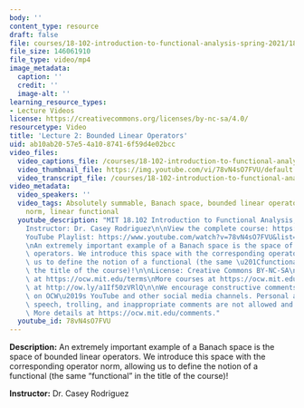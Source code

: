 ```yaml
---
body: ''
content_type: resource
draft: false
file: courses/18-102-introduction-to-functional-analysis-spring-2021/18102-sp21-lecture-2_360p_16_9.mp4
file_size: 146061910
file_type: video/mp4
image_metadata:
  caption: ''
  credit: ''
  image-alt: ''
learning_resource_types:
- Lecture Videos
license: https://creativecommons.org/licenses/by-nc-sa/4.0/
resourcetype: Video
title: 'Lecture 2: Bounded Linear Operators'
uid: ab10ab20-57e5-4a10-8741-6f59d4e02bcc
video_files:
  video_captions_file: /courses/18-102-introduction-to-functional-analysis-spring-2021/1jNmPdFOnL9uAoAWgUYyCqnotLG1oVNkW_transcript.webvtt
  video_thumbnail_file: https://img.youtube.com/vi/78vN4sO7FVU/default.jpg
  video_transcript_file: /courses/18-102-introduction-to-functional-analysis-spring-2021/1jNmPdFOnL9uAoAWgUYyCqnotLG1oVNkW_transcript.pdf
video_metadata:
  video_speakers: ''
  video_tags: Absolutely summable, Banach space, bounded linear operator, operator
    norm, linear functional
  youtube_description: "MIT 18.102 Introduction to Functional Analysis, Spring 2021\n\
    Instructor: Dr. Casey Rodriguez\n\nView the complete course: https://ocw.mit.edu/courses/18-102-introduction-to-functional-analysis-spring-2021/\n\
    YouTube Playlist: https://www.youtube.com/watch?v=78vN4sO7FVU&list=PLUl4u3cNGP63micsJp_--fRAjZXPrQzW_&index=2\n\
    \nAn extremely important example of a Banach space is the space of bounded linear\
    \ operators. We introduce this space with the corresponding operator norm, allowing\
    \ us to define the notion of a functional (the same \u201Cfunctional\u201D in\
    \ the title of the course)!\n\nLicense: Creative Commons BY-NC-SA\nMore information\
    \ at https://ocw.mit.edu/terms\nMore courses at https://ocw.mit.edu\nSupport OCW\
    \ at http://ow.ly/a1If50zVRlQ\n\nWe encourage constructive comments and discussion\
    \ on OCW\u2019s YouTube and other social media channels. Personal attacks, hate\
    \ speech, trolling, and inappropriate comments are not allowed and may be removed.\
    \ More details at https://ocw.mit.edu/comments."
  youtube_id: 78vN4sO7FVU
---
```

**Description:** An extremely important example of a Banach space is the space of bounded linear operators. We introduce this space with the corresponding operator norm, allowing us to define the notion of a functional (the same “functional” in the title of the course)!

**Instructor:** Dr. Casey Rodriguez